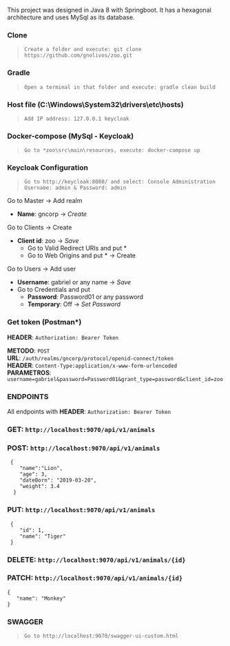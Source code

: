This project was designed in Java 8 with Springboot. It has a hexagonal architecture and uses MySql as its database.

### Clone
 > `Create a folder and execute: git clone https://github.com/gnolivos/zoo.git`

### Gradle
 > `Open a terminal in that folder and execute: gradle clean build`
 
### Host file (C:\Windows\System32\drivers\etc\hosts)
> `Add IP address: 127.0.0.1 keycloak`

### Docker-compose (MySql - Keycloak)
> `Go to *zoo\src\main\resources, execute: docker-compose up`

### Keycloak Configuration
 > `Go to http://keycloak:8080/ and select: Console Administration`
 > `Username: admin & Password: admin`

Go to Master -> Add realm
 - **Name**: gncorp -> *Create*

Go to Clients -> Create
 - **Client id**: zoo -> *Save*
	- Go to Valid Redirect URIs and put * 
	- Go to Web Origins and put * 
	-> Create
	
Go to Users -> Add user
 - **Username**: gabriel or any name -> *Save*
 - Go to Credentials and put 
 	- **Password**: Password01 or any password
 	- **Temporary**: Off
 	-> *Set Password*
 	
### Get token (Postman*)

**HEADER**:       `Authorization: Bearer Token`

**METODO**:       `POST`   
**URL**:          `/auth/realms/gncorp/protocol/openid-connect/token`   
**HEADER**:       `Content-Type:application/x-www-form-urlencoded`  
**PARAMETROS**:   `username=gabriel&password=Password01&grant_type=password&client_id=zoo`   

### ENDPOINTS

All endpoints with **HEADER**: `Authorization: Bearer Token`

### GET: 	`http://localhost:9070/api/v1/animals`
### POST: 	`http://localhost:9070/api/v1/animals`
     {
	    "name":"Lion",
	    "age": 3,
	    "dateBorn": "2019-03-20",
	    "weight": 3.4
	  }
### PUT: 	`http://localhost:9070/api/v1/animals`
 	 {
		"id": 1,
		"name": "Tiger"
	 }
### DELETE: 	`http://localhost:9070/api/v1/animals/{id}`
### PATCH: 	`http://localhost:9070/api/v1/animals/{id}`
	{
	   "name": "Monkey"
	}

### SWAGGER
 > `Go to http://localhost:9070/swagger-ui-custom.html`